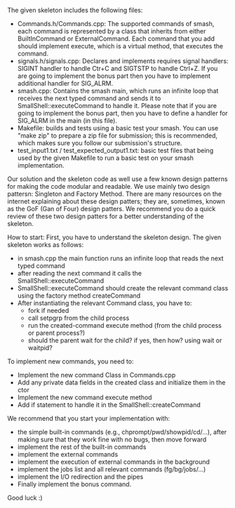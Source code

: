
The given skeleton includes the following files:
- Commands.h/Commands.cpp: The supported commands of smash, each command is represented by a class that inherits from either BuiltInCommand or ExternalCommand. Each command that you add should implement execute, which is a virtual method, that executes the command.
- signals.h/signals.cpp: Declares and implements requires signal handlers: SIGINT handler to handle Ctr+C and SIGTSTP to handle Ctrl+Z. If you are going to implement the bonus part then you have to implement additional handler for SIG_ALRM.
- smash.cpp: Contains the smash main, which runs an infinite loop that receives the next typed command and sends it to SmallShell::executeCommand to handle it. Please note that if you are going to implement the bonus part, then you have to define a handler for SIG_ALRM in the main (in this file).
- Makefile: builds and tests using a basic test your smash. You can use "make zip" to prepare a zip file for submission; this is recommended, which makes sure you follow our submission's structure. 
- test_input1.txt / test_expected_output1.txt: basic test files that being used by the given Makefile to run a basic test on your smash implementation. 

Our solution and the skeleton code as well use a few known design patterns for making the code modular and readable. We use mainly two design pattersn: Singleton and Factory Method. There are many resources on the internet explaining about these design patters; they are, sometimes, known as the GoF (Gan of Four) design patters. We recommend you do a quick review of these two design patters for a better understanding of the skeleton.

How to start:
First, you have to understand the skeleton design.
The given skeleton works as follows:
- in smash.cpp the main function runs an infinite loop that reads the next typed command
- after reading the next command it calls the SmallShell::executeCommand
- SmallShell::executeCommand should create the relevant command class using the factory method createCommand
- After instantiating the relevant Command class, you have to:
	- fork if needed
	- call setpgrp from the child process
	- run the created-command execute method (from the child process or parent process?)
	- should the parent wait for the child? if yes, then how? using wait or waitpid?

To implement new commands, you need to:
- Implement the new command Class in Commands.cpp
- Add any private data fields in the created class and initialize them in the ctor
- Implement the new command execute method
- Add if statement to handle it in the SmallShell::createCommand

We recommend that you start your implementation with:
- the simple built-in commands (e.g., chprompt/pwd/showpid/cd/...), after making sure that they work fine with no bugs, then move forward
- implement the rest of the built-in commands 
- implement the external commands
- implement the execution of external commands in the background
- implement the jobs list and all relevant commands (fg/bg/jobs/...) 
- implement the I/O redirection and the pipes
- Finally implement the bonus command.

Good luck :)

